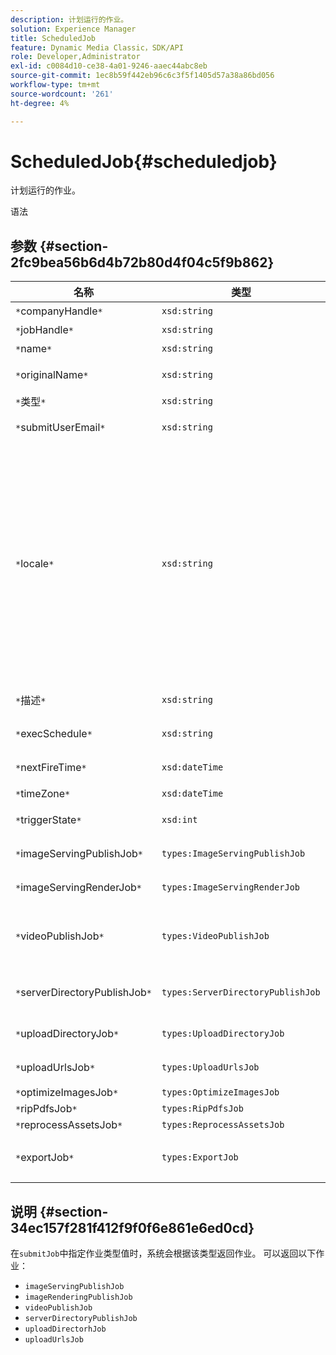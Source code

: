 ```yaml
---
description: 计划运行的作业。
solution: Experience Manager
title: ScheduledJob
feature: Dynamic Media Classic，SDK/API
role: Developer,Administrator
exl-id: c0084d10-ce38-4a01-9246-aaec44abc8eb
source-git-commit: 1ec8b59f442eb96c6c3f5f1405d57a38a86bd056
workflow-type: tm+mt
source-wordcount: '261'
ht-degree: 4%

---
```


# ScheduledJob{#scheduledjob}

计划运行的作业。

语法

## 参数 {#section-2fc9bea56b6d4b72b80d4f04c5f9b862}

| 名称 | 类型 | 说明 |
|---|---|---|
| `*`companyHandle`*` | `xsd:string` | 公司负责人。 |
| `*`jobHandle`*` | `xsd:string` | 计划作业句柄。 |
| `*`name`*` | `xsd:string` | 作业名称. |
| `*`originalName`*` | `xsd:string` | 计划作业的原始名称。 |
| `*`类型`*` | `xsd:string` | 作业类型。 |
| `*`submitUserEmail`*` | `xsd:string` | 计划作业的用户的电子邮件地址。 |
| `*`locale`*` | `xsd:string` | 用于作业日志详细信息和电子邮件本地化的区域设置。 区域设置指定为`<language_code>[- <country_code>]`，其中语言代码为ISO-639指定的小写字母双字母代码，而可选国家/地区代码为ISO-3166指定的大写双字母代码。 例如，英语（美国）的区域设置字符串将为：`en-US`。 |
| `*`描述`*` | `xsd:string` | 最初在`submitJob`中指定的作业描述。 |
| `*`execSchedule`*` | `xsd:string` | 作业计划运行的时间。 |
| `*`nextFireTime`*` | `xsd:dateTime` | 作业将被触发的日期、时间和时区。 |
| `*`timeZone`*` | `xsd:dateTime` | 计划作业的时区。 |
| `*`triggerState`*` | `xsd:int` | 选择作业触发器状态。 |
| `*`imageServingPublishJob`*` | `types:ImageServingPublishJob` | 图像提供发布作业的作业详细信息。 |
| `*`imageServingRenderJob`*` | `types:ImageServingRenderJob` | 图像渲染作业的作业详细信息。 |
| `*`videoPublishJob`*` | `types:VideoPublishJob` | 视频发布作业的作业详细信息。 请参阅[VideoPublishJob](https://experienceleague.adobe.com/docs/dynamic-media-developer-resources/image-production-api/data-types/r-scheduled-job.html)。 |
| `*`serverDirectoryPublishJob`*` | `types:ServerDirectoryPublishJob` | 服务器目录发布作业的作业详细信息。 |
| `*`uploadDirectoryJob`*` | `types:UploadDirectoryJob` | 上载目录作业的作业详细信息。 |
| `*`uploadUrlsJob`*` | `types:UploadUrlsJob` | 上载URL作业的作业详细信息。 |
| `*`optimizeImagesJob`*` | `types:OptimizeImagesJob` |  |
| `*`ripPdfsJob`*` | `types:RipPdfsJob` |  |
| `*`reprocessAssetsJob`*` | `types:ReprocessAssetsJob` |  |
| `*`exportJob`*` | `types:ExportJob` | 允许授权导出以前上传的文件。 请参阅[导出作业](https://experienceleague.adobe.com/docs/dynamic-media-developer-resources/image-production-api/data-types/r-scheduled-job.html)。 |

## 说明 {#section-34ec157f281f412f9f0f6e861e6ed0cd}

在`submitJob`中指定作业类型值时，系统会根据该类型返回作业。 可以返回以下作业：

* `imageServingPublishJob`
* `imageRenderingPublishJob`
* `videoPublishJob`
* `serverDirectoryPublishJob`
* `uploadDirectorhJob`
* `uploadUrlsJob`
